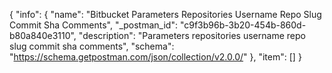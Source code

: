 {
  "info": {
    "name": "Bitbucket Parameters Repositories Username Repo Slug Commit Sha Comments",
    "_postman_id": "c9f3b96b-3b20-454b-860d-b80a840e3110",
    "description": "Parameters repositories username repo slug commit sha comments",
    "schema": "https://schema.getpostman.com/json/collection/v2.0.0/"
  },
  "item": []
}